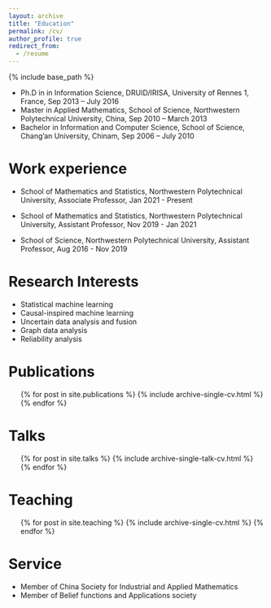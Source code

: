 ```yaml
---
layout: archive
title: "Education"
permalink: /cv/
author_profile: true
redirect_from:
  - /resume
---
```


{% include base_path %}

* Ph.D in in Information Science, DRUID/IRISA, University of Rennes 1,  France, Sep 2013 – July 2016
* Master in Applied Mathematics, School of Science, Northwestern Polytechnical University, China, Sep 2010 – March 2013
* Bachelor in Information and Computer Science, School of Science, Chang’an University, Chinam, Sep 2006 – July 2010

Work experience
======
* School of Mathematics and Statistics, Northwestern Polytechnical University, Associate Professor, Jan 2021 - Present
  
* School of Mathematics and Statistics, Northwestern Polytechnical University, Assistant Professor, Nov 2019 - Jan 2021
  
* School of Science, Northwestern Polytechnical University, Assistant Professor, Aug 2016 - Nov 2019
  
Research Interests
======
* Statistical machine learning
* Causal-inspired machine learning
* Uncertain data analysis and fusion
* Graph data analysis
* Reliability analysis

Publications
======
  <ul>{% for post in site.publications %}
    {% include archive-single-cv.html %}
  {% endfor %}</ul>

Talks
======
  <ul>{% for post in site.talks %}
    {% include archive-single-talk-cv.html %}
  {% endfor %}</ul>

Teaching
======
  <ul>{% for post in site.teaching %}
    {% include archive-single-cv.html %}
  {% endfor %}</ul>

Service
======
* Member of China Society for Industrial and Applied Mathematics
* Member of Belief functions and Applications society

